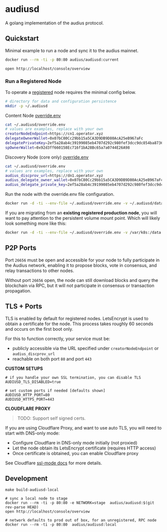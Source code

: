 # audiusd

A golang implementation of the audius protocol.

## Quickstart

Minimal example to run a node and sync it to the audius mainnet.

```bash
docker run --rm -ti -p 80:80 audius/audiusd:current

open http://localhost/console/overview
```

### Run a Registered Node

To operate a [registered](https://docs.audius.org/node-operator/setup/registration/) node requires the minimal config below.
```bash
# directory for data and configuration persistence
mkdir -p ~/.audiusd
```

Content Node [override.env](https://github.com/AudiusProject/audius-docker-compose?tab=readme-ov-file#content-node-creator-node)
```bash
cat ~/.audiusd/override.env
# values are examples, replace with your own
creatorNodeEndpoint=https://cn1.operator.xyz
delegateOwnerWallet=0x07bC80Cc29bb15a5CA3D9DB9D80AcA25eB967aFc
delegatePrivateKey=2ef5a28ab4c39199085eb4707d292c980fef3dcc9dc854ba8736a545c11e81c4
spOwnerWallet=0x92d3ff660158Ec716f1bA28Bc65a7a0744E26A98
```

Discovery Node (core only) [override.env](https://github.com/AudiusProject/audius-docker-compose?tab=readme-ov-file#discovery-node-discovery-provider)
```bash
cat ~/.audiusd/override.env
# values are examples, replace with your own
audius_discprov_url=https://dn1.operator.xyz
audius_delegate_owner_wallet=0x07bC80Cc29bb15a5CA3D9DB9D80AcA25eB967aFc
audius_delegate_private_key=2ef5a28ab4c39199085eb4707d292c980fef3dcc9dc854ba8736a545c11e81c4
```

Run the node with the override.env file configuration.

```bash
docker run -d -ti --env-file ~/.audiusd/override.env -v ~/.audiusd/data:/data -p 80:80 -p 443:443 -p 26656:26656 audius/audiusd:current
```

If you are migrating from an **existing registered production node**, you will want to pay attention to the persistent volume mount point. Which will likely look something more like this:

```bash
docker run -d -ti --env-file ~/.audiusd/override.env -v /var/k8s:/data -p 80:80 -p 443:443 -p 26656:26656 audius/audiusd:current
```

## P2P Ports

Port `26656` must be open and accessible for your node to fully participate in the Audius network, enabling it to propose blocks, vote in consensus, and relay transactions to other nodes.

Without port `26656` open, the node can still download blocks and query the blockchain via RPC, but it will not participate in consensus or transaction propagation.

## TLS + Ports

TLS is enabled by default for registered nodes. LetsEncrypt is used to obtain a certificate for the node. This process takes roughly 60 seconds and occurs on the first boot only.

For this to function correctly, your service must be:
- publicly accessible via the URL specified under `creatorNodeEndpoint` or `audius_discprov_url`
- reachable on both port `80` and port `443`

**CUSTOM SETUPS**

```
# if you handle your own SSL termination, you can disable TLS
AUDIUSD_TLS_DISABLED=true

# set custom ports if needed [defaults shown]
AUDIUSD_HTTP_PORT=80
AUDIUSD_HTTPS_PORT=443
```

**CLOUDFLARE PROXY**

> TODO: Support self signed certs.

If you are using Cloudflare Proxy, and want to use auto TLS, you will need to start with DNS-only mode:
   - Configure Cloudflare in DNS-only mode initially (not proxied)
   - Let the node obtain its LetsEncrypt certificate (requires HTTP access)
   - Once certificate is obtained, you can enable Cloudflare proxy

See Cloudflare [ssl-mode docs](https://developers.cloudflare.com/ssl/origin-configuration/ssl-modes/) for more details.

## Development

```
make build-audiusd-local

# sync a local node to stage
docker run --rm -ti -p 80:80 -e NETWORK=stage  audius/audiusd:$(git rev-parse HEAD)
open http://localhost/console/overview

# network defaults to prod out of box, for an unregistered, RPC node
docker run --rm -ti -p 80:80  audius/audiusd:local
```
